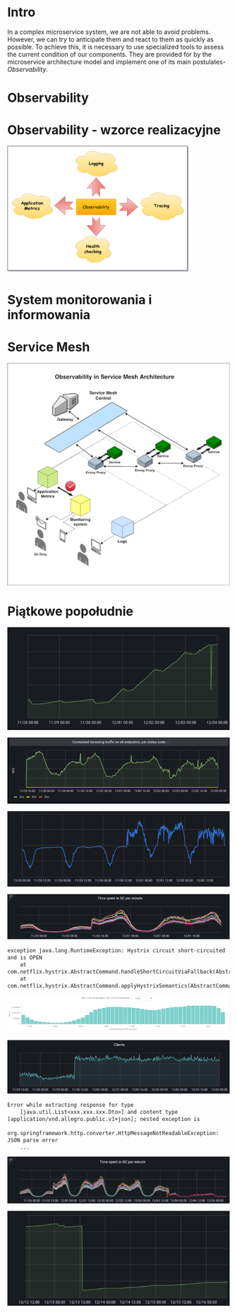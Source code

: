 # Intro

In a complex microservice system, we are not able to avoid problems. However, we can try to anticipate them and react to
them as quickly as possible. To achieve this, it is necessary to use specialized tools to assess the current condition
of our components. They are provided for by the microservice architecture model and implement one of its main
postulates- *Observability*.

# Observability

# Observability - wzorce realizacyjne

![](../img/articles/2021-12-09-observability_and_monitoring/observability.png)

# System monitorowania i informowania

# Service Mesh

![](../img/articles/2021-12-09-observability_and_monitoring/service-mesh-observability.png)

# Piątkowe popołudnie

![](../img/articles/2021-12-09-observability_and_monitoring/storage_metric.png)

![](../img/articles/2021-12-09-observability_and_monitoring/incomming_traffic.png)

![](../img/articles/2021-12-09-observability_and_monitoring/p99_response_time_before_failure..png)

![](../img/articles/2021-12-09-observability_and_monitoring/gc_spent_per_minute_before_fail.png)

```
exception java.lang.RuntimeException: Hystrix circuit short-circuited and is OPEN
    at com.netflix.hystrix.AbstractCommand.handleShortCircuitViaFallback(AbstractCommand.java:979)
    at com.netflix.hystrix.AbstractCommand.applyHystrixSemantics(AbstractCommand.java:557)
```

![](../img/articles/2021-12-09-observability_and_monitoring/kibana.png)

![](../img/articles/2021-12-09-observability_and_monitoring/clients.png)

```
Error while extracting response for type
    [java.util.List<xxx.xxx.xxx.Dto>] and content type [application/vnd.allegro.public.v1+json]; nested exception is
    org.springframework.http.converter.HttpMessageNotReadableException: JSON parse error
    ...
```

![](../img/articles/2021-12-09-observability_and_monitoring/gc_spent_per_minute_after_fail.png)

![](../img/articles/2021-12-09-observability_and_monitoring/storage_after_fail.png)




